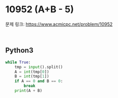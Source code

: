# 10952 (A+B - 5)

문제 링크: <https://www.acmicpc.net/problem/10952>

<br>

## Python3

```python
while True:
    tmp = input().split()
    A = int(tmp[0])
    B = int(tmp[1])
    if A == 0 and B == 0:
        break
    print(A + B)
```
